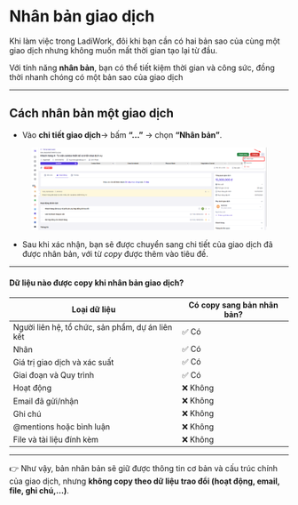 # Nhân bản giao dịch

Khi làm việc trong LadiWork, đôi khi bạn cần có hai bản sao của cùng một giao dịch nhưng không muốn mất thời gian tạo lại từ đầu.

Với tính năng **nhân bản**, bạn có thể tiết kiệm thời gian và công sức, đồng thời nhanh chóng có một bản sao của giao dịch

***

## Cách nhân bản một giao dịch

* Vào **chi tiết giao dịch**→ bấm **“...”** → chọn **“Nhân bản”**.

<figure><img src="../../../.gitbook/assets/image (1532).png" alt=""><figcaption></figcaption></figure>

* Sau khi xác nhận, bạn sẽ được chuyển sang chi tiết của giao dịch đã được nhân bản, với từ _copy_ được thêm vào tiêu đề.

***

#### Dữ liệu nào được copy khi nhân bản giao dịch?

| Loại dữ liệu                                     | Có copy sang bản nhân bản? |
| ------------------------------------------------ | -------------------------- |
| Người liên hệ, tổ chức, sản phẩm, dự án liên kết | ✅ Có                       |
| Nhãn                                             | ✅ Có                       |
| Giá trị giao dịch và xác suất                    | ✅ Có                       |
| Giai đoạn và Quy trình                           | ✅ Có                       |
| Hoạt động                                        | ❌ Không                    |
| Email đã gửi/nhận                                | ❌ Không                    |
| Ghi chú                                          | ❌ Không                    |
| @mentions hoặc bình luận                         | ❌ Không                    |
| File và tài liệu đính kèm                        | ❌ Không                    |

***

👉 Như vậy, bản nhân bản sẽ giữ được thông tin cơ bản và cấu trúc chính của giao dịch, nhưng **không copy theo dữ liệu trao đổi (hoạt động, email, file, ghi chú,…)**.
